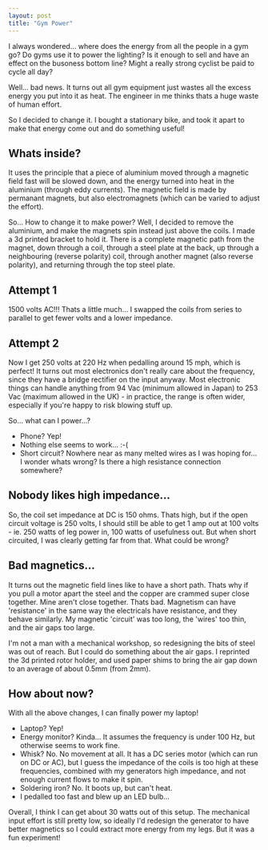 ```yaml
---
layout: post
title: "Gym Power"
---
```


I always wondered...   where does the energy from all the people in a gym go?   Do gyms use it to power the lighting?  Is it enough to sell and have an effect on the busoness bottom line?   Might a really strong cyclist be paid to cycle all day?



Well...   bad news.   It turns out all gym equipment just wastes all the excess energy you put into it as heat.   The engineer in me thinks thats a huge waste of human effort.


So I decided to change it.   I bought a stationary bike, and took it apart to make that energy come out and do something useful!

## Whats inside?


It uses the principle that a piece of aluminium moved through a magnetic field fast will be slowed down, and the energy turned into heat in the aluminium (through eddy currents).     The magnetic field is made by permanant magnets, but also electromagnets (which can be varied to adjust the effort).


So...   How to change it to make power?    Well, I decided to remove the aluminium, and make the magnets spin instead just above the coils.   I made a 3d printed bracket to hold it.  There is a complete magnetic path from the magnet, down through a coil, through a steel plate at the back, up through a neighbouring (reverse polarity) coil, through another magnet (also reverse polarity), and returning through the top steel plate.


## Attempt 1
1500 volts AC!!!   Thats a little much...    I swapped the coils from series to parallel to get fewer volts and a lower impedance.

## Attempt 2

Now I get 250 volts at 220 Hz when pedalling around 15 mph, which is perfect!    It turns out most electronics don't really care about the frequency, since they have a bridge rectifier on the input anyway.   Most electronic things can handle anything from 94 Vac (minimum allowed in Japan) to 253 Vac (maximum allowed in the UK) - in practice, the range is often wider, especially if you're happy to risk blowing stuff up.

So...   what can I power...?

* Phone?  Yep!
* Nothing else seems to work...   :-(
* Short circuit?   Nowhere near as many melted wires as I was hoping for...   I wonder whats wrong?  Is there a high resistance connection somewhere?

## Nobody likes high impedance...

So, the coil set impedance at DC is 150 ohms.   Thats high, but if the open circuit voltage is 250 volts, I should still be able to get 1 amp out at 100 volts - ie. 250 watts of leg power in, 100 watts of usefulness out.    But when short circuited, I was clearly getting far from that.    What could be wrong?

## Bad magnetics...

It turns out the magnetic field lines like to have a short path.  Thats why if you pull a motor apart the steel and the copper are crammed super close together.  Mine aren't close together.  Thats bad.  Magnetism can have 'resistance' in the same way the electricals have resistance, and they behave similarly.   My magnetic 'circuit' was too long, the 'wires' too thin, and the air gaps too large.

I'm not a man with a mechanical workshop, so redesigning the bits of steel was out of reach.   But I could do something about the air gaps.   I reprinted the 3d printed rotor holder, and used paper shims to bring the air gap down to an average of about 0.5mm (from 2mm).

## How about now?

With all the above changes, I can finally power my laptop!

* Laptop?  Yep!
* Energy monitor?  Kinda...   It assumes the frequency is under 100 Hz, but otherwise seems to work fine.
* Whisk?   No.   No movement at all.   It has a DC series motor (which can run on DC or AC), but I guess the impedance of the coils is too high at these frequencies, combined with my generators high impedance, and not enough current flows to make it spin.
* Soldering iron?   No.  It boots up, but can't heat.
* I pedalled too fast and blew up an LED bulb...

Overall, I think I can get about 30 watts out of this setup.   The mechanical input effort is still pretty low, so ideally I'd redesign the generator to have better magnetics so I could extract more energy from my legs.   But it was a fun experiment!


